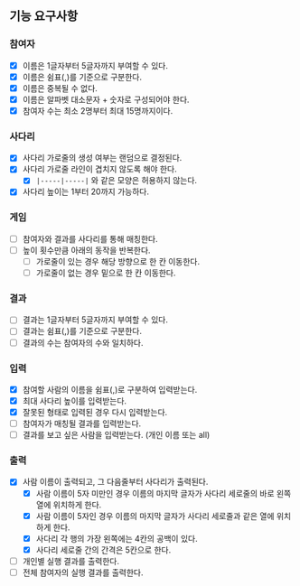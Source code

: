 ## 기능 요구사항
### 참여자
- [x] 이름은 1글자부터 5글자까지 부여할 수 있다.
- [x] 이름은 쉼표(,)를 기준으로 구분한다.
- [x] 이름은 중복될 수 없다.
- [x] 이름은 알파벳 대소문자 + 숫자로 구성되어야 한다.
- [x] 참여자 수는 최소 2명부터 최대 15명까지이다. 

### 사다리
- [x] 사다리 가로줄의 생성 여부는 랜덤으로 결정된다.
- [x] 사다리 가로줄 라인이 겹치지 않도록 해야 한다.
    - [x] `|-----|-----|` 와 같은 모양은 허용하지 않는다.
- [x] 사다리 높이는 1부터 20까지 가능하다.

### 게임
- [ ] 참여자와 결과를 사다리를 통해 매칭한다.
- [ ] 높이 횟수만큼 아래의 동작을 반복한다.
  - [ ] 가로줄이 있는 경우 해당 방향으로 한 칸 이동한다.
  - [ ] 가로줄이 없는 경우 밑으로 한 칸 이동한다.

### 결과
- [ ] 결과는 1글자부터 5글자까지 부여할 수 있다.
- [ ] 결과는 쉼표(,)를 기준으로 구분한다.
- [ ] 결과의 수는 참여자의 수와 일치하다.

### 입력
- [x] 참여할 사람의 이름을 쉼표(,)로 구분하여 입력받는다.
- [x] 최대 사다리 높이를 입력받는다.
- [x] 잘못된 형태로 입력된 경우 다시 입력받는다.
- [ ] 참여자가 매칭될 결과를 입력받는다.
- [ ] 결과를 보고 싶은 사람을 입력받는다. (개인 이름 또는 all)

### 출력
- [x] 사람 이름이 출력되고, 그 다음줄부터 사다리가 출력된다.
  - [x] 사람 이름이 5자 미만인 경우 이름의 마지막 글자가 사다리 세로줄의 바로 왼쪽 열에 위치하게 한다.
  - [x] 사람 이름이 5자인 경우 이름의 마지막 글자가 사다리 세로줄과 같은 열에 위치하게 한다.
  - [x] 사다리 각 행의 가장 왼쪽에는 4칸의 공백이 있다.
  - [x] 사다리 세로줄 간의 간격은 5칸으로 한다.
- [ ] 개인별 실행 결과를 출력한다.
- [ ] 전체 참여자의 실행 결과를 출력한다.
